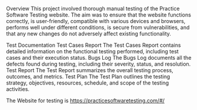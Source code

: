 Overview
This project involved thorough manual testing of the Practice Software Testing website. The aim was to ensure that the website functions correctly, is user-friendly, compatible with various devices and browsers, performs well under different conditions, is secure from vulnerabilities, and that any new changes do not adversely affect existing functionality.

Test Documentation
Test Cases Report
The Test Cases Report contains detailed information on the functional testing performed, including test cases and their execution status.
Bugs Log
The Bugs Log documents all the defects found during testing, including their severity, status, and resolution.
Test Report
The Test Report summarizes the overall testing process, outcomes, and metrics.
Test Plan
The Test Plan outlines the testing strategy, objectives, resources, schedule, and scope of the testing activities.


The Website for testing is https://practicesoftwaretesting.com/#/
